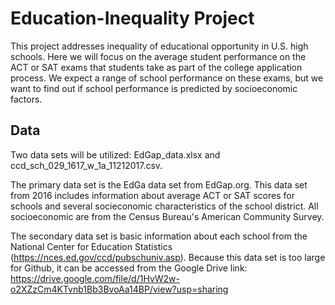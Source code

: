 # Education-Inequality Project
This project addresses inequality of educational opportunity in U.S. high schools. Here we will focus on the average student performance on the ACT or SAT exams that students take as part of the college application process. We expect a range of school performance on these exams, but we want to find out if school performance is predicted by socioeconomic factors.

## Data
Two data sets will be utilized: EdGap_data.xlsx and ccd_sch_029_1617_w_1a_11212017.csv. 

The primary data set is the EdGa data set from EdGap.org. This data set from 2016 includes information about average ACT or SAT scores for schools and several socieconomic characteristics of the school district. All socioeconomic are from the Census Bureau's American Community Survey.

The secondary data set is basic information about each school from the National Center for Education Statistics (https://nces.ed.gov/ccd/pubschuniv.asp). Because this data set is too large for Github, it can be accessed from the Google Drive link: https://drive.google.com/file/d/1HvW2w-o2XZzCm4KTvnb1Bb3BvoAa14BP/view?usp=sharing

